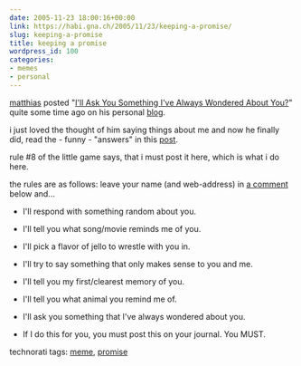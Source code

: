 ```yaml
---
date: 2005-11-23 18:00:16+00:00
link: https://habi.gna.ch/2005/11/23/keeping-a-promise/
slug: keeping-a-promise
title: keeping a promise
wordpress_id: 100
categories:
- memes
- personal
---
```



[matthias](http://blog.ch/) posted "[I'll Ask You Something I've Always Wondered About You?](http://www.gutfeldt.ch/matthias/blog/singleblog.php?entry=1129859418)" quite some time ago on his personal [blog](http://www.gutfeldt.ch/matthias/blog/index.php).
  
i just loved the thought of him saying things about me and now he finally did, read the - funny - "answers" in this [post](http://gutfeldt.ch/matthias/blog/singleblog.php?entry=1132714202).



rule #8 of the little game says, that i must post it here, which is what i do here.
  
the rules are as follows: leave your name (and web-address) in [a comment](https://habi.gna.ch/blog/archives/000697.html#comments) below and...




  * I'll respond with something random about you.


  * I'll tell you what song/movie reminds me of you.


  * I'll pick a flavor of jello to wrestle with you in.


  * I'll try to say something that only makes sense to you and me.


  * I'll tell you my first/clearest memory of you.


  * I'll tell you what animal you remind me of.


  * I'll ask you something that I've always wondered about you.


  * If I do this for you, you must post this on your journal. You MUST.




technorati tags: [meme](http://www.technorati.com/tag/meme), [promise](http://www.technorati.com/tag/promise)
